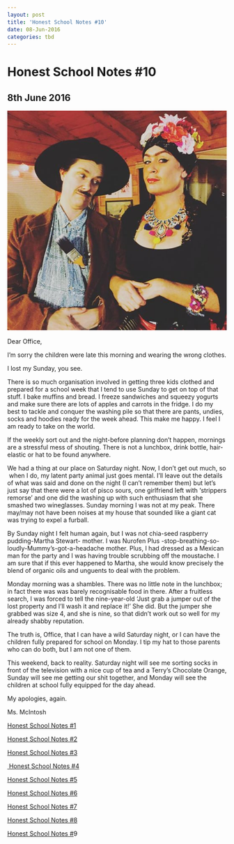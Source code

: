 ```yaml
---
layout: post
title: 'Honest School Notes #10'
date: 08-Jun-2016
categories: tbd
---
```


# Honest School Notes #10

## 8th June 2016

<img class="photo-horiz" src="/images/2016/06/diego.jpg" />

Dear Office, 

I’m sorry the children were late this morning and wearing the wrong clothes.

I lost my Sunday,   you see.

There is so much organisation involved in getting three kids clothed and prepared for a school week that I tend to use Sunday to get on top of that stuff. I bake muffins and bread. I freeze sandwiches and squeezy yogurts and make sure there are lots of apples and carrots in the fridge. I do my best to tackle and conquer the washing pile so that there are pants, undies, socks and hoodies ready for the week ahead. This make me happy. I feel I am ready to take on the world.

If the weekly sort out and the night-before planning don’t happen, mornings are a stressful mess of shouting. There is not a lunchbox, drink bottle, hair-elastic or hat to be found anywhere.

We had a thing at our place on Saturday night. Now, I don’t get out much, so  when I do, my latent party animal just goes mental. I’ll leave out the details of what was said and done on the night (I can’t remember them) but let’s just say that there were a lot of pisco sours, one girlfriend left with ‘strippers remorse’ and one did the washing up with such enthusiasm that she smashed two wineglasses. Sunday morning I was not at my peak. There may/may not have been noises at my house that sounded like a giant cat was trying to expel a furball.

By Sunday night I felt human again, but I was not chia-seed raspberry pudding-Martha Stewart- mother. I was Nurofen Plus -stop-breathing-so-loudly-Mummy’s-got-a-headache mother. Plus, I had dressed as a Mexican man for the party and I was having trouble scrubbing off the moustache. I am sure that if this ever happened to Martha, she would know precisely the blend of organic oils and unguents to deal with the problem.

Monday morning was a shambles. There was no little note in the lunchbox; in fact there was was barely recognisable food in there. After a fruitless search, I was forced to tell the nine-year-old ‘Just grab a jumper out of the lost property and I’ll wash it and replace it!’ She did. But the jumper she grabbed was size 4, and she is nine, so that didn’t work out so well for my already shabby reputation.

The truth is, Office, that I can have a wild Saturday night, or I can have the children fully prepared for school on Monday. I tip my hat to those parents who can do both, but I am not one of them.

This weekend, back to reality. Saturday night will see me sorting socks in front of the television with a nice cup of tea and a Terry’s Chocolate Orange, Sunday will see me getting our shit together, and Monday will see the children at school fully equipped for the day ahead.

My apologies, again.

Ms. McIntosh

<a href="http://mogantosh.com/honest-school-notes-1/">Honest School Notes #1</a>

<a href="http://mogantosh.com/honest-school-notes-2/">Honest School Notes #2</a>

<a href="http://mogantosh.com/honest-school-notes-3/">Honest School Notes #3</a>

<a href="http://mogantosh.com/honest-school-notes-4/"> Honest School Notes #4</a>

<a href="http://mogantosh.com/honest-school-notes-5/">Honest School Notes #5</a>

<a href="http://mogantosh.com/honest-school-notes-6/">Honest School Notes #6</a>

<a href="http://mogantosh.com/honest-school-notes-8/">Honest School Notes #7</a>

<a href="http://mogantosh.com/honest-school-notes-8-2/">Honest School Notes #8</a>

<a href="http://mogantosh.com/honest-school-notes-9-3/">Honest School Notes #</a>9

 
